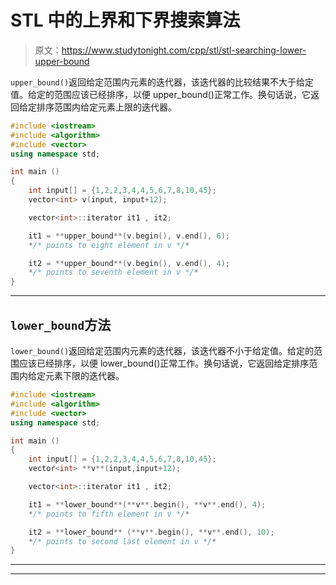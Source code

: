 # STL 中的上界和下界搜索算法

> 原文：<https://www.studytonight.com/cpp/stl/stl-searching-lower-upper-bound>

`upper_bound()`返回给定范围内元素的迭代器，该迭代器的比较结果不大于给定值。给定的范围应该已经排序，以便 upper_bound()正常工作。换句话说，它返回给定排序范围内给定元素上限的迭代器。

```cpp
#include <iostream>    
#include <algorithm> 
#include <vector>
using namespace std;

int main ()
{
    int input[] = {1,2,2,3,4,4,5,6,7,8,10,45};
    vector<int> v(input, input+12);

    vector<int>::iterator it1 , it2;

    it1 = **upper_bound**(v.begin(), v.end(), 6); 
    */* points to eight element in v */* 

    it2 = **upper_bound**(v.begin(), v.end(), 4);
    */* points to seventh element in v */*
} 
```

* * *

## `lower_bound`方法

`lower_bound()`返回给定范围内元素的迭代器，该迭代器不小于给定值。给定的范围应该已经排序，以便 lower_bound()正常工作。换句话说，它返回给定排序范围内给定元素下限的迭代器。

```cpp
#include <iostream>     
#include <algorithm>   
#include <vector>
using namespace std;

int main ()
{
    int input[] = {1,2,2,3,4,4,5,6,7,8,10,45};
    vector<int> **v**(input,input+12);

    vector<int>::iterator it1 , it2;

    it1 = **lower_bound**(**v**.begin(), **v**.end(), 4); 
    */* points to fifth element in v */* 

    it2 = **lower_bound** (**v**.begin(), **v**.end(), 10);
    */* points to second last element in v */*
} 
```

* * *

* * *